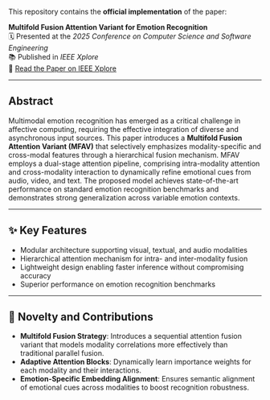This repository contains the **official implementation** of the paper:

**Multifold Fusion Attention Variant for Emotion Recognition**  
🗓 Presented at the *2025 Conference on Computer Science and Software Engineering*  
📚 Published in *IEEE Xplore*  
🔗 [Read the Paper on IEEE Xplore](https://ieeexplore.ieee.org/document/11054013)

---

## Abstract

Multimodal emotion recognition has emerged as a critical challenge in affective computing, requiring the effective integration of diverse and asynchronous input sources. This paper introduces a **Multifold Fusion Attention Variant (MFAV)** that selectively emphasizes modality-specific and cross-modal features through a hierarchical fusion mechanism. MFAV employs a dual-stage attention pipeline, comprising intra-modality attention and cross-modality interaction to dynamically refine emotional cues from audio, video, and text. The proposed model achieves state-of-the-art performance on standard emotion recognition benchmarks and demonstrates strong generalization across variable emotion contexts.

---

## ✨ Key Features

- Modular architecture supporting visual, textual, and audio modalities
- Hierarchical attention mechanism for intra- and inter-modality fusion
- Lightweight design enabling faster inference without compromising accuracy
- Superior performance on emotion recognition benchmarks

---

## 🚀 Novelty and Contributions

- **Multifold Fusion Strategy**: Introduces a sequential attention fusion variant that models modality correlations more effectively than traditional parallel fusion.
- **Adaptive Attention Blocks**: Dynamically learn importance weights for each modality and their interactions.
- **Emotion-Specific Embedding Alignment**: Ensures semantic alignment of emotional cues across modalities to boost recognition robustness.
